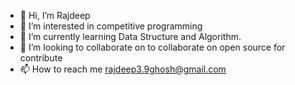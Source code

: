 - 👋 Hi, I’m Rajdeep
- 👀 I’m interested in competitive programming
- 🌱 I’m currently learning Data Structure and Algorithm.
- 💞️ I’m looking to collaborate on to collaborate on open source for contribute
- 📫 How to reach me rajdeep3.9ghosh@gmail.com

<!---
rajdeep0309/rajdeep0309 is a ✨ special ✨ repository because its `README.md` (this file) appears on your GitHub profile.
You can click the Preview link to take a look at your changes.
--->
